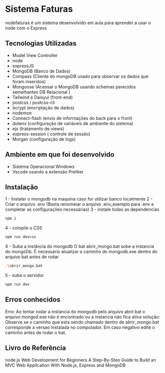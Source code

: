 # Sistema Faturas

nodefaturas é um sistema desenvolvido em aula para aprender a usar o node com o Express

## Tecnologias Utilizadas

- Model View Controller
- node
- expressJS 
- MongoDB (Banco de Dados)
- Compass (Cliente do mongoDB usado para observar os dados que foram inseridos)
- Mongoose (Acessar o MongoDB usando schemas parecidos semelhantes DB Relacional )
- Tailwind e Daisyui (front-end)
- postcss / postcss-cli
- bcrypt (encriptação de dados) 
- nodemon
- Connect-flash (envio de informações do back para o front)
- dotenv (configuração de variáveis de ambiente do sistema)
- ejs (tratamento de views)
- express-session ( controle de sessão)
- Morgan (configuração de logs)

## Ambiente em que foi desenvolvido
  
- Sistema Operacional Windows
- Vscode usando a extensão Prettier

## Instalação

1 - Instalar o mongodb na maquina caso for utilizar banco localmente
2 - Criar o arquivo .env (Basta renomeiar o arquivo .env_exemplo para .env e completar as configurações necessárias)
3 - instale todas as dependencias

```sh
npm i
```
4 - compile o CSS 

```sh
npm run devcss
```
4 - Suba a instância do mongodb
O bat abrir_mongo.bat sobe a instancia do mongoDb. 
É necessário atualizar o caminho do mongodb.exe dentro do arquivo bat antes de rodar

```sh
.\abrir_mongo.bat  
```
5 - suba o servidor

```sh
npm run dev
```

## Erros conhecidos

Erro:  Ao tentar rodar a instancia do  mongodb pelo arquivo abrir.bat o arquivo mongod.exe não é encontrado ou a instancia não fica ativa
solução:
Observe se o caminho que esta sendo chamado dentro de abrir_mongo.bat corresponde a versao instalada no computador. Em caso negativo edite o caminho antes de rodar o bat.

## Livro de Referência

node.js Web Development for Beginners
A Step-By-Steo Guide to Build an MVC Web Application With Node.js, Express and MongoDB
